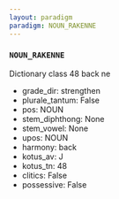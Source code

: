 ```yaml
---
layout: paradigm
paradigm: NOUN_RAKENNE
---
```

### ` NOUN_RAKENNE `

Dictionary class 48 back ne
* grade_dir: strengthen
* plurale_tantum: False
* pos: NOUN
* stem_diphthong: None
* stem_vowel: None
* upos: NOUN
* harmony: back
* kotus_av: J
* kotus_tn: 48
* clitics: False
* possessive: False
